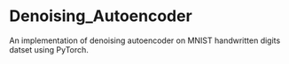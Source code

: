 # Denoising_Autoencoder
An implementation of denoising autoencoder on MNIST handwritten digits datset using PyTorch.
